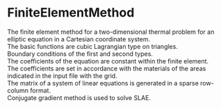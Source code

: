 # FiniteElementMethod
The finite element method for a two-dimensional thermal problem for an elliptic equation in a Cartesian coordinate system.<br>
The basic functions are cubic Lagrangian type on triangles.<br>
Boundary conditions of the first and second types.<br>
The coefficients of the equation are constant within the finite element.<br>
The coefficients are set in accordance with the materials of the areas indicated in the input file with the grid.<br>
The matrix of a system of linear equations is generated in a sparse row-column format.<br>
Conjugate gradient method is used to solve SLAE.
